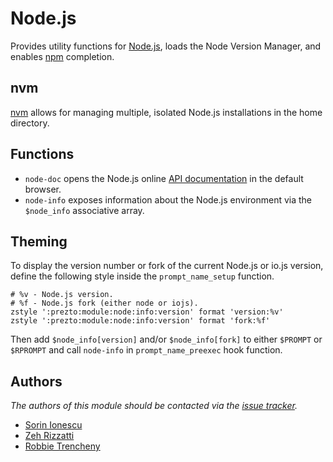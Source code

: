 Node.js
=======

Provides utility functions for [Node.js][1], loads the Node Version Manager, and
enables [npm][2] completion.

nvm
---

[nvm][5] allows for managing multiple, isolated Node.js installations in the
home directory.

Functions
---------

  - `node-doc` opens the Node.js online [API documentation][3] in the default
    browser.
  - `node-info` exposes information about the Node.js environment via the
    `$node_info` associative array.

Theming
-------

To display the version number or fork of the current Node.js or io.js version, define the
following style inside the `prompt_name_setup` function.

    # %v - Node.js version.
    # %f - Node.js fork (either node or iojs).
    zstyle ':prezto:module:node:info:version' format 'version:%v'
    zstyle ':prezto:module:node:info:version' format 'fork:%f'

Then add `$node_info[version]` and/or `$node_info[fork]` to either `$PROMPT` or `$RPROMPT` and call
`node-info` in `prompt_name_preexec` hook function.

Authors
-------

*The authors of this module should be contacted via the [issue tracker][4].*

  - [Sorin Ionescu](https://github.com/sorin-ionescu)
  - [Zeh Rizzatti](https://github.com/zehrizzatti)
  - [Robbie Trencheny](https://github.com/robbiet480)

[1]: http://nodejs.org
[2]: http://npmjs.org
[3]: http://nodejs.org/api
[4]: https://github.com/sorin-ionescu/prezto/issues
[5]: https://github.com/creationix/nvm
